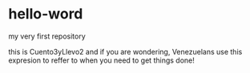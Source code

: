 # hello-word
my very first repository 

this is Cuento3yLlevo2 and if you are wondering, Venezuelans use this expresion to reffer to when you need to get things done! 
